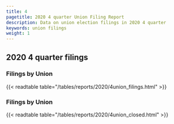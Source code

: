 ```yaml
---
title: 4
pagetitle: 2020 4 quarter Union Filing Report
description: Data on union election filings in 2020 4 quarter 
keywords: union filings
weight: 1
---
```


## 2020 4 quarter filings

### Filings by Union
{{< readtable table="/tables/reports/2020/4union_filings.html" >}}

### Filings by Union
{{< readtable table="/tables/reports/2020/4union_closed.html" >}}
